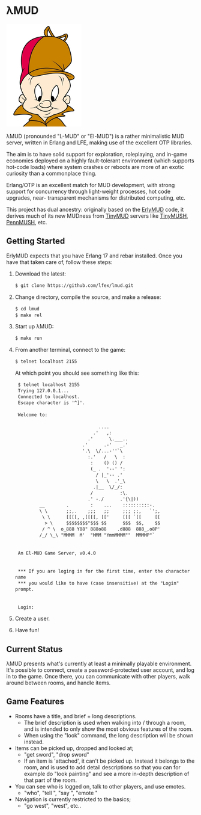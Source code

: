 # λMUD

<a href="https://raw.github.com/lfex/lmud/master/resources/images/El-Mud.png"><img src="resources/images/El-Mud.png"/></a><br/>

λMUD (pronounded "L-MUD" or "El-MUD") is a rather minimalistic MUD server,
written in Erlang and LFE, making use of the excellent OTP libraries.

The aim is to have solid support for exploration, roleplaying, and in-game
economies deployed on a highly fault-tolerant environment (which supports
hot-code loads) where system crashes or reboots are more of an exotic
curiosity than a commonplace thing.

Erlang/OTP is an excellent match for MUD development, with strong support
for concurrency through light-weight processes, hot code upgrades, near-
transparent mechanisms for distributed computing, etc.

This project has dual ancestry: originally based on the
[ErlyMUD](https://bitbucket.org/jwarlander/erlymud) code, it
derives much of its new MUDness from
[TinyMUD](http://en.wikipedia.org/wiki/TinyMUD) servers like
[TinyMUSH](http://en.wikipedia.org/wiki/TinyMUSH),
[PennMUSH](http://www.pennmush.org/),
etc.


## Getting Started

ErlyMUD expects that you have Erlang 17 and rebar installed. Once you have
that taken care of, follow these steps:

  1. Download the latest:

     ```sh
     $ git clone https://github.com/lfex/lmud.git
     ```

  1. Change directory, compile the source, and make a release:

     ```sh
     $ cd lmud
     $ make rel
     ```

  1. Start up λMUD:

     ```sh
     $ make run
     ```

  1. From another terminal, connect to the game:

     ```sh
     $ telnet localhost 2155
     ```

     At which point you should see something like this:

     ```
      $ telnet localhost 2155
      Trying 127.0.0.1...
      Connected to localhost.
      Escape character is '^]'.

      Welcome to:

                                    ....
                                  .'   ,:
                                .'      \.___..
                              .'      .-'   _.'
                              '.\  \/...-''`\
                                :.'   /   \  :
                                 :    () () /
                                 (_ .  '--' ':
                                   / |_'-- .'
                                   \   \  .'_\
                                  .|__  \/_/:
                                 /          :\.
                                .' -./      .'{\|))
              __        .        :    ...    ::::::::::-.
              \ \       ;;,.    ;;;   ;;     ;;; ;;,   `';,
               \ \      [[[[, ,[[[[, [['     [[[ `[[     [[
                > \     $$$$$$$$"$$$ $$      $$$  $$,    $$
               / ^ \  o_888 Y88" 888o88    .d888  888_,o8P'
              /_/ \_\ "MMMM  M'  "MMM "YmmMMMM""  MMMMP"`


      An El-MUD Game Server, v0.4.0


      *** If you are loging in for the first time, enter the character name
      *** you would like to have (case insensitive) at the "Login" prompt.


      Login:
     ```

  1. Create a user.

  1. Have fun!


## Current Status

λMUD presents what's currently at least a minimally playable environment.
It's possible to connect, create a password-protected user account, and log
in to the game. Once there, you can communicate with other players, walk
around between rooms, and handle items.

## Game Features

  * Rooms have a title, and brief + long descriptions.
    * The brief description is used when walking into / through a room,
      and is intended to only show the most obvious features of the room.
    * When using the "look" command, the long description will be shown
      instead.
  * Items can be picked up, dropped and looked at;
    * "get sword", "drop sword"
    * If an item is 'attached', it can't be picked up. Instead it belongs to
      the room, and is used to add detail descriptions so that you can for
      example do "look painting" and see a more in-depth description of that
      part of the room.
  * You can see who is logged on, talk to other players, and use emotes.
    * "who", "tell <who> <what>", "say <something>", "emote <something>"
  * Navigation is currently restricted to the basics;
    * "go west", "west", etc..
